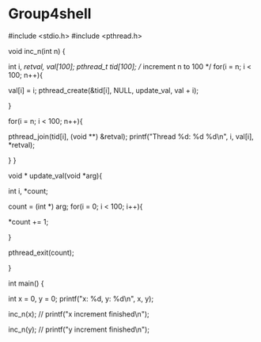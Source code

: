 Group4shell
===========
#include <stdio.h>
#include <pthread.h>

void inc_n(int n)
{

   int i, *retval, val[100];
   pthread_t tid[100];
   /* increment n to 100 */
   for(i = n; i < 100; n++){

      val[i] = i;
      pthread_create(&tid[i], NULL, update_val, val + i);

   }

   for(i = n; i < 100; n++){

      pthread_join(tid[i], (void **) &retval);
      printf("Thread %d:  %d %d\n", i, val[i], *retval);

   }
}

void * update_val(void *arg){

   int i, *count;

   count = (int *) arg;
   for(i = 0; i < 100                           ; i++){

      *count += 1;

   }

   pthread_exit(count);

}

int main()
{

    int x = 0, y = 0;
    printf("x: %d, y: %d\n", x, y);

    inc_n(x);
   // printf("x increment finished\n");

    inc_n(y);
   // printf("y increment finished\n");
